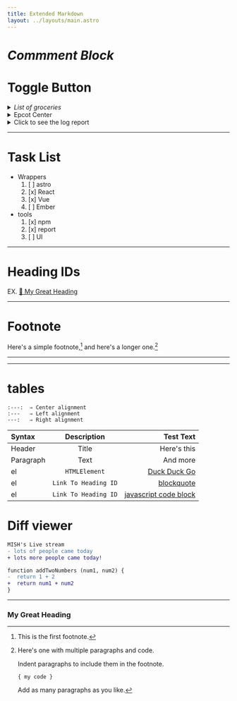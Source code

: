 ```yaml
---
title: Extended Markdown
layout: ../layouts/main.astro
---
```



# *Commment Block*

<!-- comment block -->

# Toggle Button

<details>

<summary> <em>List of groceries</em> </summary>

* Vegetables
* orange
* pineapple

</details>


<details>
  <summary>Epcot Center</summary>

  Epcot is a theme park at Walt Disney World Resort featuring exciting attractions, international pavilions, award-winning fireworks and seasonal special events.

花若盛開,蝴蝶自來.\
人若精彩,天自安排.

半畝方塘一鑒開,\
天光雲影共徘徊。\
問渠哪得清如許？\
為有源頭活水來。

手把青秧插滿田，\
低頭便見水中天；\
六根清凈方為道，\
退步原來是向前。

```js
var foo = 'bar';

function doSomething() {
  return foo;
}
```

</details>

<details>
  <summary>Click to see the log report</summary>

  Adds three new logging formats to the mod_log_config format specifications, including byte quantities received, sent, and transferred (combination of received and sent quantities). Normally included in the base Apache compile.
LogIOTrackTTFB: Enables time tracking between the initial request read time and the moment the first byte response is sent.

mod_filter: Provides context-sensitive filters to the output chain by registering any number of filter providers. mod_filter is not specific to logging, but allows for extracting specific requests based on the filter provider. Context containers include: main apache config, vhost config, within directory tags, and .htaccess files.

Employing this module allows for filtering requests containing such things as certain injection criteria and which IP address it’s from.

This module is provided by default in many of the package distributions, but may require enabling. For the purposes of logging, the FilterTrace directive posts information to the error log. Directives include:

</details>

---

# Task List

- Wrappers
    1. [ ] astro
    1. [x] React
    1. [x] Vue
    1. [ ] Ember
- tools
    1. [x] npm
    1. [x] report
    1. [ ] UI


---

# Heading IDs

EX. [🚀 My Great Heading](#my-great-heading)


----

# Footnote

Here's a simple footnote,[^1] and here's a longer one.[^bignote]

[^1]: This is the first footnote.

[^bignote]: Here's one with multiple paragraphs and code.

    Indent paragraphs to include them in the footnote.

    `{ my code }`

    Add as many paragraphs as you like.

---    




---

# tables

```
:---:  ⇒ Center alignment
:---   ⇒ Left alignment
---:   ⇒ Right alignment

```

| Syntax      | Description | Test Text     |
| :---        |    :----:   |          ---: |
| Header      | Title       | Here's this   |
| Paragraph   | Text        | And more      |
| el | `HTMLElement` | [Duck Duck Go](https://duckduckgo.com) |
| el | `Link To Heading ID` | [blockquote](#blockquote) |
| el | `Link To Heading ID` | [javascript code block](#javascript-code-block) |


# Diff viewer

````diff
MISH's Live stream
- lots of people came today
+ lots more people came today!
````

```diff
function addTwoNumbers (num1, num2) {
-  return 1 + 2
+  return num1 + num2
}
```

---

### My Great Heading



